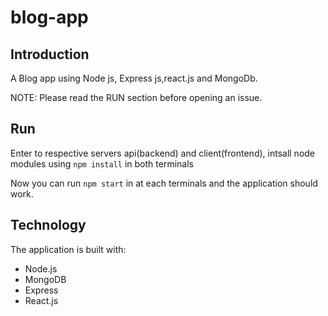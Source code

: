 # blog-app

## Introduction

A Blog app  using Node js, Express js,react.js and MongoDb.

NOTE: Please read the RUN section before opening an issue.

## Run
Enter to respective servers api(backend) and client(frontend), intsall node modules using `npm install` in both terminals

Now you can run `npm start` in at each terminals and the application should work.

## Technology

The application is built with:

- Node.js 
- MongoDB
- Express 
- React.js 



